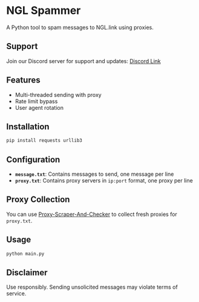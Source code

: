 # NGL Spammer

A Python tool to spam messages to NGL.link using proxies.

## Support

Join our Discord server for support and updates: [Discord Link](https://discord.gg/R7ybdvBSuM)

## Features

- Multi-threaded sending with proxy
- Rate limit bypass
- User agent rotation

## Installation

```bash
pip install requests urllib3
```

## Configuration

- **`message.txt`**: Contains messages to send, one message per line
- **`proxy.txt`**: Contains proxy servers in `ip:port` format, one proxy per line  

## Proxy Collection

You can use [Proxy-Scraper-And-Checker](https://github.com/iamthebestm85/Proxy-Scraper-And-Checker-) to collect fresh proxies for `proxy.txt`.

## Usage

```bash
python main.py
```

## Disclaimer

Use responsibly. Sending unsolicited messages may violate terms of service.
